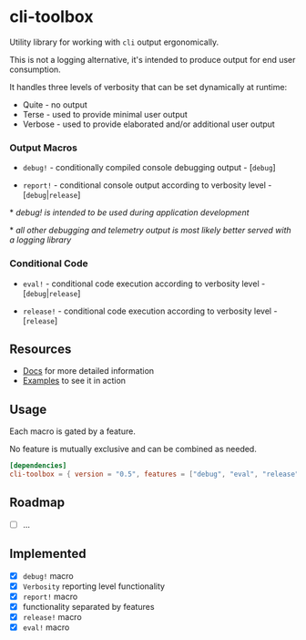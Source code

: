 # cli-toolbox
Utility library for working with ```cli``` output ergonomically.

This is not a logging alternative, it's intended to produce output for end user consumption.

It handles three levels of verbosity that can be set dynamically at runtime:

* Quite - no output
* Terse - used to provide minimal user output
* Verbose - used to provide elaborated and/or additional user output 

### Output Macros

* `debug!` - conditionally compiled console debugging output - [`debug`]

* `report!` - conditional console output according to verbosity level - [`debug`|`release`]

\* _debug! is intended to be used during application development_

\* _all other debugging and telemetry output is most likely better served with a logging library_

### Conditional Code

* `eval!` - conditional code execution according to verbosity level - [`debug`|`release`]

* `release!` - conditional code execution according to verbosity level - [`release`]

## Resources 
* [Docs](https://docs.rs/cli-toolbox/0.5.1/cli_toolbox/) for more detailed information
* [Examples](https://github.com/Nejat/cli-toolbox-rs/tree/v0.5.1/examples) to see it in action

## Usage

Each macro is gated by a feature.

No feature is mutually exclusive and can be combined as needed.

```toml
[dependencies]
cli-toolbox = { version = "0.5", features = ["debug", "eval", "release", "report"] }
```

## Roadmap

* [ ] ...

## Implemented
* [x] ```debug!``` macro
* [x] ```Verbosity``` reporting level functionality
* [x] ```report!``` macro
* [x] functionality separated by features
* [x] ```release!``` macro
* [x] ```eval!``` macro
